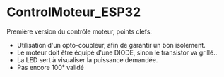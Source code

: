 # ControlMoteur_ESP32
 
Première version du contrôle moteur, points clefs:
* Utilisation d'un opto-coupleur, afin de garantir un bon isolement.
* Le moteur doit être équipé d'une DIODE, sinon le transistor va grillé..
* La LED sert à visualiser la puissance demandée.
* Pas encore 100° validé